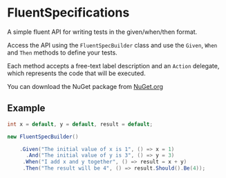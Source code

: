 # FluentSpecifications
A simple fluent API for writing tests in the given/when/then format.

Access the API using the `FluentSpecBuilder` class and use the `Given`, `When` and `Then` methods to define your tests.

Each method accepts a free-text label description and an `Action` delegate, which represents the code that will be executed.

You can download the NuGet package from [NuGet.org](https://www.nuget.org/packages/FluentSpecifications/)

## Example
```c#
int x = default, y = default, result = default;

new FluentSpecBuilder()

    .Given("The initial value of x is 1", () => x = 1)
      .And("The initial value of y is 3", () => y = 3)
     .When("I add x and y together", () => result = x + y)
     .Then("The result will be 4", () => result.Should().Be(4));
```
